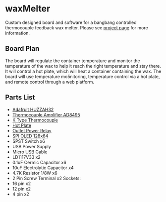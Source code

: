 # waxMelter
Custom designed board and software for a bangbang controlled thermocouple feedback wax melter. Please see [project page](https://www.mstites.com/items/wax_melter.html) for more information.

## Board Plan
The board will regulate the container temperature and monitor the temperature of the wax to help it reach the right temperature and stay there. It will control a hot plate, which will heat a container containing the wax. The board will use temperature mo5nitoring, temperature control via a hot plate, and remote control through a web platform.

## Parts List
* [Adafruit HUZZAH32](https://www.adafruit.com/product/3591)
* [Thermocouple Amplifier AD8495](https://www.adafruit.com/product/1778)
* [K Type Thermocouple](https://www.ebay.com/itm/1M-K-Type-Thermocouple-Sensor-Digital-Thermometer-Temperature-Meter-TK80-4JPL8/282896189061?_trkparms=ispr%3D1&hash=item41dded4685:g:auQAAOSwikdau~0I&amdata=enc%3AAQAFAAACYBaobrjLl8XobRIiIML1V4Imu%252Fn%252BzU5L90Z278x5ickk7PdDazAlGltMLJlUhrWsD4ypBzXDBrr3EGbvDCD%252BOTfiTG%252FV6xARDfS6DhxpOawtq0wAUHwzCXVNlrquDkax%252BHLcfCpjODsCClfysZNmLcjKNhUCyZwlivq7Ou%252BSmp%252FNan3zi86bNOppmqGIBMdWiTFE6aq0N55rJ5p610VKqpsEUguP16E0hxd5inmBD20248dYwxENTtrZPJzbteu98xpsFoA6NRRONNO8AFAXX89%252FktMA%252FMYhMde28GDtzsb4Q%252FstK%252BytZGRtmxx2GJeJIjNEnUTIb2ZtmPVtaehLIrKyByYNRhgJ3trD8Uzl1OL1G6Ov1BHTu3ct5z6%252BYjT5Gn1gHn1WTkyAUGmD96HCcMx2kF4PVEo171c0GnQmpCPSK%252Ba1t5ZcDgoZA4wjEhZSgphf9bAZoL%252BTzL9r2Q1FGZkeqwcEwrHTXMSumlt%252FEBQSmBNDBf%252BVZwOZV1DEa5zsk8uRSAahogXBhsBiTncrrOCZMk1M%252Fb6JNapN67fctFa4vXdXtx75DZtH7jcddYi4seuXT9uvLQ%252BGizccfA5TaPQpMoAGivS1TTwWy26Bz2oLF4qjKl8lhn9gjkRAodJqWBnukNI%252BdxfboGJRnL1tupUHN1vHOuuQglrpdetpjcCG2atFgNjEhzRBVdqyXI5UYWCN3p%252FCElSElYjv48XtG05oh%252F%252F0i%252BNC37r2TF%252BFe4q4%252FOPX%252BPEo%252BL9JVKTemFHr%252BIyor4iOTMGOTiiJJ6U9t5zFFEMdbP8pcCW20AqyD6I7%7Ccksum%3A282896189061fe03b50efa204da1abdccf1154f0cbb6%7Campid%3APL_CLK%7Cclp%3A2334524)
* [Hot Plate](https://www.amazon.com/gp/product/B07MMT2SC5/ref=ask_ql_qh_dp_hza)
* [Outlet Power Relay](https://www.amazon.com/Iot-Relay-Enclosed-High-Power-Raspberry/dp/B00WV7GMA2/ref=sr_1_2?dchild=1&keywords=outlet+power+relay&qid=1601856536&sr=8-2)
* [SPI OLED 128x64](https://www.amazon.com/UCTRONICS-SSD1306-Self-Luminous-Display-Raspberry/dp/B072Q2X2LL/ref=sr_1_3?dchild=1&keywords=oled+display+arduino&qid=1602386754&sr=8-3)
* SPST Switch x6
* USB Power Supply
* Micro USB Cable
* LD1117V33 x2	
* 0.1uF Cermic Capacitor x6
* 10uF Electrolytic Capacitor x4
* 4.7K Resistor 1/8W x6
* 2 Pin Screw Terminal x2
Sockets:
* 16 pin x2
* 12 pin x2
* 4 pin x2
